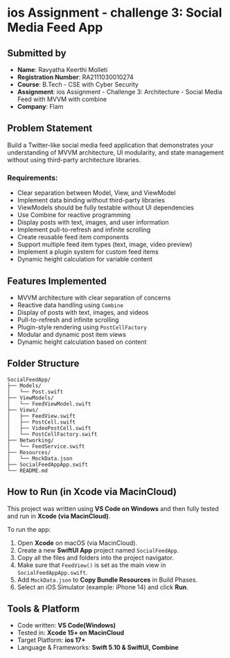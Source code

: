 # ios Assignment - challenge 3: Social Media Feed App

## Submitted by
- **Name**: Ravyatha Keerthi Molleti
- **Registration Number**: RA2111030010274
- **Course**: B.Tech - CSE with Cyber Security
- **Assignment**: ios Assignment - Challenge 3: Architecture - Social Media Feed with MVVM
with combine
- **Company**: Flam

## Problem Statement

Build a Twitter-like social media feed application that demonstrates your understanding of MVVM architecture, UI modularity, and state management without using third-party architecture libraries.

### Requirements:
- Clear separation between Model, View, and ViewModel
- Implement data binding without third-party libraries
- ViewModels should be fully testable without UI dependencies
- Use Combine for reactive programming
- Display posts with text, images, and user information
- Implement pull-to-refresh and infinite scrolling
- Create reusable feed item components
- Support multiple feed item types (text, image, video preview)
- Implement a plugin system for custom feed items
- Dynamic height calculation for variable content


## Features Implemented

- MVVM architecture with clear separation of concerns
- Reactive data handling using `Combine`
- Display of posts with text, images, and videos
- Pull-to-refresh and infinite scrolling
- Plugin-style rendering using `PostCellFactory`
- Modular and dynamic post item views
- Dynamic height calculation based on content


## Folder Structure

```
SocialFeedApp/
├── Models/
│   └── Post.swift
├── ViewModels/
│   └── FeedViewModel.swift
├── Views/
│   ├── FeedView.swift
│   ├── PostCell.swift
│   ├── VideoPostCell.swift
│   └── PostCellFactory.swift
├── Networking/
│   └── FeedService.swift
├── Resources/
│   └── MockData.json
├── SocialFeedAppApp.swift
└── README.md
```

##  How to Run (in Xcode via MacinCloud)

This project was written using **VS Code on Windows** and then fully tested and run in **Xcode (via MacinCloud)**.

To run the app:

1. Open **Xcode** on macOS (via MacinCloud).
2. Create a new **SwiftUI App** project named `SocialFeedApp`.
3. Copy all the files and folders into the project navigator.
4. Make sure that `FeedView()` is set as the main view in `SocialFeedAppApp.swift`.
5. Add `MockData.json` to **Copy Bundle Resources** in Build Phases.
6. Select an iOS Simulator (example: iPhone 14) and click **Run**.


## Tools & Platform

- Code written: **VS Code(Windows)**
- Tested in: **Xcode 15+ on MacinCloud**
- Target Platform: **ios 17+**
- Language & Frameworks: **Swift 5.10 & SwiftUI, Combine**


